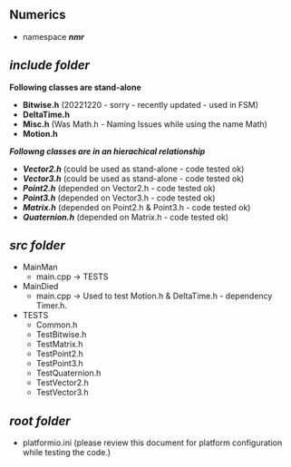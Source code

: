 ## Numerics

- namespace ***nmr***

## ***include folder***

**Following classes are stand-alone**
- **Bitwise.h**       (20221220 - sorry - recently updated - used in FSM)
- **DeltaTime.h**
- **Misc.h**           (Was Math.h - Naming Issues while using the name Math)
- **Motion.h** 

***Followng classes are in an hierachical relationship***
+ ***Vector2.h***      (could be used as stand-alone - code tested ok)
+ ***Vector3.h***      (could be used as stand-alone - code tested ok)
+ ***Point2.h***       (depended on Vector2.h - code tested ok)
+ ***Point3.h***       (depended on Vector3.h - code tested ok)
+ ***Matrix.h***       (depended on Point2.h & Point3.h - code tested ok) 
+ ***Quaternion.h***   (depended on Matrix.h - code tested ok)

## ***src folder***

- MainMan
    - main.cpp -> TESTS
- MainDied
    - main.cpp -> Used to test Motion.h & DeltaTime.h - dependency Timer.h.
- TESTS 
    - Common.h
    - TestBitwise.h
    - TestMatrix.h
    - TestPoint2.h
    - TestPoint3.h
    - TestQuaternion.h
    - TestVector2.h
    - TestVector3.h

## ***root folder***

- platformio.ini        (please review this document for platform configuration while testing the code.)
